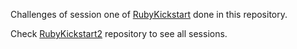 Challenges of session one of [RubyKickstart](https://github.com/JoshCheek/ruby-kickstart) done in this repository.

Check [RubyKickstart2](https://github.com/BibianaC/ruby-kickstart2) repository to see all sessions.

